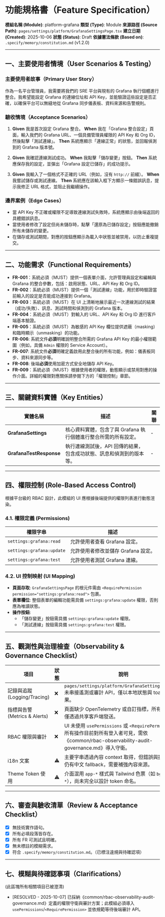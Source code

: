# 功能規格書（Feature Specification）

**模組名稱 (Module)**: platform-grafana
**類型 (Type)**: Module
**來源路徑 (Source Path)**: `pages/settings/platform/GrafanaSettingsPage.tsx`
**建立日期 (Created)**: 2025-10-06
**狀態 (Status)**: Draft
**依據憲法條款 (Based on)**: `.specify/memory/constitution.md` (v1.2.0)

---

## 一、主要使用者情境（User Scenarios & Testing）

### 主要使用者故事（Primary User Story）
作為一名平台管理員，我需要將我們的 SRE 平台與現有的 Grafana 執行個體進行整合。我希望能設定 Grafana 的連線位址和 API Key，並能驗證這些設定是否正確，以確保平台可以無縫地從 Grafana 同步儀表板、資料來源和告警規則。

### 驗收情境（Acceptance Scenarios）
1.  **Given** 我是首次設定 Grafana 整合。
    **When** 我在「Grafana 整合設定」頁面，輸入我們的 Grafana URL、一個具備管理員權限的 API Key 和 Org ID，然後點擊「測試連線」。
    **Then** 系統應顯示「連線正常」的狀態，並回報偵測到的 Grafana 版本號。

2.  **Given** 我確認連線測試成功。
    **When** 我點擊「儲存變更」按鈕。
    **Then** 系統應保存我的設定，並彈出「Grafana 設定已儲存」的成功提示。

3.  **Given** 我輸入了一個格式不正確的 URL（例如，沒有 `http://` 前綴）。
    **When** 我嘗試儲存或測試連線。
    **Then** 系統應在該輸入框下方顯示一條錯誤訊息，提示我修正 URL 格式，並阻止我繼續操作。

### 邊界案例（Edge Cases）
- 當 API Key 不正確或權限不足導致連線測試失敗時，系統應顯示由後端返回的具體錯誤訊息。
- 當使用者修改了設定但尚未儲存時，點擊「還原為已儲存設定」按鈕應能撤銷所有未儲存的變更。
- 在儲存或測試期間，對應的按鈕應顯示為載入中狀態並被禁用，以防止重複提交。

---

## 二、功能需求（Functional Requirements）

- **FR-001**：系統必須（MUST）提供一個表單介面，允許管理員設定和編輯與 Grafana 的整合參數，包括：啟用狀態、URL、API Key 和 Org ID。
- **FR-002**：系統必須（MUST）提供一個「測試連線」功能，用於即時驗證當前輸入的設定是否能成功連接到 Grafana。
- **FR-003**：系統必須（MUST）在 UI 上清晰地展示最近一次連線測試的結果（成功/失敗）、訊息、測試時間和偵測到的 Grafana 版本。
- **FR-004**：系統必須（MUST）對輸入的 URL、API Key 和 Org ID 進行客戶端基本驗證。
- **FR-005**：系統必須（MUST）為敏感的 API Key 欄位提供遮蔽（masking）和臨時顯示（unmasking）的功能。
- **FR-006**: 系統文件**必須**明確說明整合所需的 Grafana API Key 的最小權限範圍（例如，具備 `Admin` 權限的 Service Account）。
- **FR-007**: 系統文件**必須**明確定義啟用此整合後的所有功能，例如：儀表板同步、資料來源同步等。
- **FR-008**: 後端**必須**使用加密方式安全地儲存 API Key。
- **FR-009**：系統必須（MUST）根據使用者的權限，動態顯示或禁用對應的操作介面。詳細的權限對應關係請參閱下方的「權限控制」章節。

---

## 三、關鍵資料實體（Key Entities）
| 實體名稱 | 描述 | 關聯 |
|-----------|------|------|
| **GrafanaSettings** | 核心資料實體，包含了與 Grafana 執行個體進行整合所需的所有設定。 | - |
| **GrafanaTestResponse** | 執行連線測試後，API 回傳的結果，包含成功狀態、訊息和偵測到的版本等。 | - |

---

## 四、權限控制 (Role-Based Access Control)

根據平台級的 RBAC 設計，此模組的 UI 應根據後端提供的權限列表進行動態渲染。

### 4.1. 權限定義 (Permissions)
| 權限字串 | 描述 |
|---|---|
| `settings:grafana:read` | 允許使用者查看 Grafana 設定。 |
| `settings:grafana:update` | 允許使用者修改並儲存 Grafana 設定。 |
| `settings:grafana:test` | 允許使用者測試 Grafana 連線。 |

### 4.2. UI 控制映射 (UI Mapping)
- **頁面存取**: `GrafanaSettingsPage` 的根元件需由 `<RequirePermission permission="settings:grafana:read">` 包裹。
- **表單欄位**: 整個表單的編輯功能需具備 `settings:grafana:update` 權限，否則應為唯讀狀態。
- **操作按鈕**:
  - 「儲存變更」按鈕需具備 `settings:grafana:update` 權限。
  - 「測試連線」按鈕需具備 `settings:grafana:test` 權限。

---

## 五、觀測性與治理檢查（Observability & Governance Checklist）

| 項目 | 狀態 | 說明 |
|------|------|------|
| 記錄與追蹤 (Logging/Tracing) | ❌ | `pages/settings/platform/GrafanaSettingsPage.tsx` 未串接遙測或審計 API，僅以本地狀態與 toast 呈現結果。 |
| 指標與告警 (Metrics & Alerts) | ❌ | 頁面缺少 OpenTelemetry 或自訂指標，所有 API 呼叫僅透過共享客戶端發送。 |
| RBAC 權限與審計 | ❌ | UI 未使用 `usePermissions` 或 `<RequirePermission>`，所有操作目前對所有登入者可見，需依《common/rbac-observability-audit-governance.md》導入守衛。 |
| i18n 文案 | ⚠️ | 主要字串透過內容 context 取得，但錯誤與提示訊息仍有中文 fallback，需要補強內容來源。 |
| Theme Token 使用 | ⚠️ | 介面混用 `app-*` 樣式與 Tailwind 色票（如 `bg-slate-*`），尚未完全以設計 token 命名。 |

---

## 六、審查與驗收清單（Review & Acceptance Checklist）

- [x] 無技術實作語句。
- [x] 所有必填段落皆存在。
- [x] 所有 FR 可測試且明確。
- [x] 無未標註的模糊需求。
- [x] 符合 `.specify/memory/constitution.md`。（已標注違規與待確認項）

---

## 七、模糊與待確認事項（Clarifications）

(此區塊所有相關項目已被澄清)
- [RESOLVED - 2025-10-07] 已採納《common/rbac-observability-audit-governance.md》定義的權限守衛與審計方案；此模組必須導入 `usePermissions`/`<RequirePermission>` 並依規範等待後端審計 API。